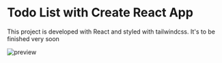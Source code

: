 # Todo List with  Create React App

This project is developed with React and styled with tailwindcss.
It's to be finished very soon

![preview](./public/images/readme.png)

